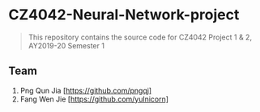 # CZ4042-Neural-Network-project

> This repository contains the source code for CZ4042 Project 1 & 2, AY2019-20 Semester 1

## Team
1. Png Qun Jia [https://github.com/pngqj]
2. Fang Wen Jie [https://github.com/yulnicorn]
